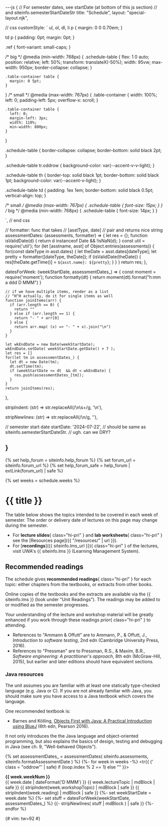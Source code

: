 ---js
{
  // For semester dates, see startDate (at bottom of this js section)
  // and siteinfo.semesterStartDateStr
  title: "Schedule",
  layout: "special-layout.njk",

  // css
  customStyle:  `
  ul, ol, dl, li p {
    margin: 0 0 0.70em;
  }

  td p {
    padding: 0pt;
    margin: 0pt;
  }

  .ref {
    font-variant: small-caps;
  }

  /* big */
  @media (min-width: 768px) {
    .schedule-table {
      flex: 1 0 auto;
      position: relative;
      left: 50%;
      transform: translateX(-50%);
      width: 95vw;
      max-width: 950px;
      border-collapse: collapse;
    }

    .table-container table {
      margin: 0 5pt;
    }
  }
  /* small */
  @media (max-width: 767px) {
    .table-container {
      width: 100%;
      left: 0;
      padding-left: 5px;
      overflow-x: scroll;
    }

    .table-container table {
      left: 0;
      margin-left: 3px;
      width: 110%;
      min-width: 800px;
    }
  }



  .schedule-table {
    border-collapse: collapse;
    border-bottom: solid black 2pt;
  }

  .schedule-table tr.oddrow {
    background-color: var(--accent-v-v-light);
  }

  .schedule-table th {
    border-top: solid black 1pt;
    border-bottom: solid black 1pt;
    background-color: var(--accent-v-light);
  }

  .schedule-table td
  {
    padding: 1ex 1em;
    border-bottom: solid black 0.5pt;
    vertical-align: top;
  }

  /* small */
  @media (max-width: 767px) {
    .schedule-table {
      font-size: 15px;
    }
  }
  /* big */
  @media (min-width: 768px) {
    .schedule-table {
      font-size: 14px;
    }
  }

  `,
  // end css

  // formatter: func that takes
  //    [asstType, date]
  // pair and returns nice string
  assessmentDates: (assessments, formatter) => {
    let res = {};
    function isValidDate(d) {
      return d instanceof Date && !isNaN(d);
    }
    const util = require('util');
    for (let [asstname, asst] of Object.entries(assessments)) {
      for(const dateType in asst.dates) {
        let theDate = asst.dates[dateType];
        let pretty  = formatter([dateType, theDate]);
        if (isValidDate(theDate)) {
          res[theDate.getTime()] = `${asst.name}: ${pretty}`;
        }
      }
    }
    return res;
  },

  datesForWeek: (weekStartDate, assessmentDates_) => {
    const moment  = require('moment');
    function formatty(dt) {
      return moment(dt).format("h:mm a ddd D MMM")
    }

    // if we have multiple items, render as a list
    // ^H^H actually, do it for single items as well
    function joinItems(arr) {
      if (arr.length == 0) {
        return ""
      } else if (arr.length == 1) {
        return "- " + arr[0]
      } else {
        return arr.map( (x) => "- " + x).join("\n")
      }
    }

    let wkEndDate = new Date(weekStartDate);
    wkEndDate.setDate( weekStartDate.getDate() + 7 );
    let res = []
    for(let tm in assessmentDates_) {
      let dt = new Date(tm);
      dt.setTime(tm);
      if (weekStartDate <= dt  && dt < wkEndDate) {
        res.push(assessmentDates_[tm]);
      }
    }
    return joinItems(res);
  },

  stripIndent: (str) =>
    str.replaceAll(/\n\s+/g, '\n'),

  stripNewlines: (str) =>
    str.replaceAll(/\n/g, ''),

  // semester start date
  startDate: '2024-07-22',
  // should be same as siteinfo.semesterStartDateStr.
  // ugh. can we DRY?

}
---

{% set help_forum = siteinfo.help_forum %}
{% set forum_url  = siteinfo.forum_url %}
{% set help_forum_safe   = help_forum | extLink(forum_url) | safe %}

{% set weeks   = schedule.weeks %}

<!--!
<main>
<div class="page">
!-->

# {{ title }}

The table below shows the topics intended to be covered in
each week of semester.
The order or delivery date of
lectures on this page may change during the semester.

- For **lecture slides**{ class="hi-pri" } and
  **lab worksheets**{ class="hi-pri" }
  see the [Resources page]({{ "/resources/" | url }}).
- For [**recordings**]({{ siteinfo.lms_url }}){ class="hi-pri" } of the lectures,
  visit UWA's {{ siteinfo.lms }} (Learning
  Management System).

## Recommended readings

The schedule gives **recommended readings**{ class="hi-pri" }
for each topic: either chapters from the textbooks, or extracts
from other books.

Online copies of the textbooks and the extracts are available via
the {{ siteinfo.lms }} (look under "Unit Readings").
The
readings may be added to or modified as the semester progresses.

Your understanding of the lecture and workshop
material will be greatly enhanced if you work through these readings
*prior*{ class="hi-pri" } to attending.

- References to "Ammann & Offutt" are to Ammann, P., & Offutt, J.,
  *Introduction to software testing*, 2nd edn (Cambridge University
  Press, 2016).
- References to "Pressman" are to Pressman, R.S., & Maxim, B.R.,
  *Software engineering: A practitioner's approach*, 8th edn
  (McGraw-Hill, 2015), but earlier and later editions should have
  equivalent sections.

[unit-readings]: https://www.unitreadings.library.uwa.edu.au/leganto/readinglist/lists/13685908730002101

### Java resources

The unit assumes you are familiar with at least one statically type-checked
language (e.g. Java or C). If you are not already familiar with Java,
you should make sure you have access to a Java textbook which covers the
language.

One recommended textbook is:

- Barnes and Kölling, [Objects First with Java: A Practical
  Introduction using BlueJ][barnes-java] (6th edn, Pearson 2016).

[barnes-java]: https://www.bluej.org/objects-first/

It not only introduces the the Java language and object-oriented programming, but also
explains the basics of design, testing and debugging in Java (see ch. 9, "Well-behaved
Objects").

<!--!
</div>
!-->



<!--!
<div class="table-container">

<table class="schedule-table" >
<colgroup>
<col style="width: 10%;">
<col style="width: 16%">
<col style="width: 18%">
<col style="width: 43%">
<col style="width: 21%">
</colgroup>
<tbody>
<tr>
<th>
  Week
</th>
<th>
 Lecture
</th>
<th>
 Lab
</th>
<th>
  Reading
</th>
<th>
 Assessment
</th>
</tr>
!-->

{% set assessmentDates_  = assessmentDates( siteinfo.assessments, siteinfo.formatAssessmentDate ) %}
{%- for week in weeks -%}
<tr{{ (' class = "oddrow"' | safe) if (loop.index % 2 == 1) else "" }}>
  <td style="text-align: center;">
   <strong>{{ week.weekNum        }}</strong>
   <br/>
   {{ week.date | dateFormat('D MMM') }}
  </td>
  <td>
    {{ week.lectureTopic      | mdBlock | safe }}
  </td>
  <td>{{ stripIndent(week.workshopTopic) | mdBlock | safe }}</td>
  <td>{{ stripIndent(week.reading)  | mdBlock | safe }}</td>
  <td>
    {%- set weekStartDate = week.date %}
    {%- set stuff = datesForWeek(weekStartDate, assessmentDates_) %}
    {{- stripNewlines( stuff | mdBlock ) | safe  }}
  </td>
</tr>
{%- endfor %}



<!--!
</tbody>
</table>

</div>
!-->



<!--!
</main>
!-->

{# vim: tw=92
#}
